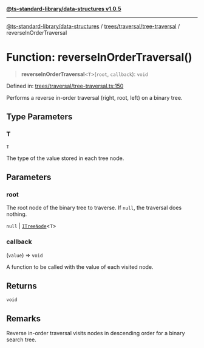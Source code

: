 [**@ts-standard-library/data-structures v1.0.5**](../../../../README.md)

***

[@ts-standard-library/data-structures](../../../../modules.md) / [trees/traversal/tree-traversal](../README.md) / reverseInOrderTraversal

# Function: reverseInOrderTraversal()

> **reverseInOrderTraversal**\<`T`\>(`root`, `callback`): `void`

Defined in: [trees/traversal/tree-traversal.ts:150](https://github.com/gabaudette/ts-stdlib/blob/7333da76bc775fbabd0907ad8519b912cfc2fe26/packages/data-structures/src/trees/traversal/tree-traversal.ts#L150)

Performs a reverse in-order traversal (right, root, left) on a binary tree.

## Type Parameters

### T

`T`

The type of the value stored in each tree node.

## Parameters

### root

The root node of the binary tree to traverse. If `null`, the traversal does nothing.

`null` | [`ITreeNode`](../../../tree-node/interfaces/ITreeNode.md)\<`T`\>

### callback

(`value`) => `void`

A function to be called with the value of each visited node.

## Returns

`void`

## Remarks

Reverse in-order traversal visits nodes in descending order for a binary search tree.
